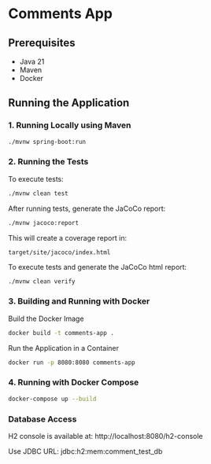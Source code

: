 # Comments App

## Prerequisites
- Java 21
- Maven
- Docker

## Running the Application

### 1. Running Locally using Maven
```sh
./mvnw spring-boot:run
```

### 2. Running the Tests
To execute tests:
```sh
./mvnw clean test
```

After running tests, generate the JaCoCo report:
```sh
./mvnw jacoco:report
```

This will create a coverage report in:
```
target/site/jacoco/index.html
```

To execute tests and generate the JaCoCo html report:
```sh
./mvnw clean verify
```

### 3. Building and Running with Docker
Build the Docker Image
```sh
docker build -t comments-app .
```

Run the Application in a Container
```sh
docker run -p 8080:8080 comments-app
```

### 4. Running with Docker Compose
```sh
docker-compose up --build
```

### Database Access
H2 console is available at: http://localhost:8080/h2-console

Use JDBC URL: jdbc:h2:mem:comment_test_db